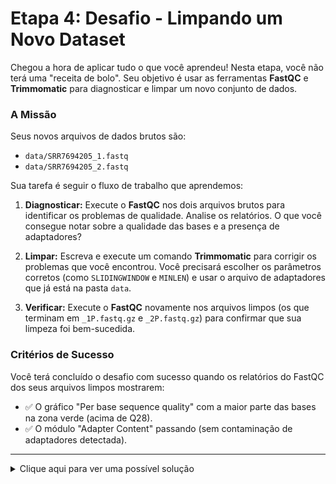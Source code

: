 # Etapa 4: Desafio - Limpando um Novo Dataset

Chegou a hora de aplicar tudo o que você aprendeu! Nesta etapa, você não terá uma "receita de bolo". Seu objetivo é usar as ferramentas **FastQC** e **Trimmomatic** para diagnosticar e limpar um novo conjunto de dados.

### A Missão

Seus novos arquivos de dados brutos são:
* `data/SRR7694205_1.fastq`
* `data/SRR7694205_2.fastq`

Sua tarefa é seguir o fluxo de trabalho que aprendemos:

1.  **Diagnosticar:** Execute o **FastQC** nos dois arquivos brutos para identificar os problemas de qualidade. Analise os relatórios. O que você consegue notar sobre a qualidade das bases e a presença de adaptadores?

2.  **Limpar:** Escreva e execute um comando **Trimmomatic** para corrigir os problemas que você encontrou. Você precisará escolher os parâmetros corretos (como `SLIDINGWINDOW` e `MINLEN`) e usar o arquivo de adaptadores que já está na pasta `data`.

3.  **Verificar:** Execute o **FastQC** novamente nos arquivos limpos (os que terminam em `_1P.fastq.gz` e `_2P.fastq.gz`) para confirmar que sua limpeza foi bem-sucedida.

### Critérios de Sucesso

Você terá concluído o desafio com sucesso quando os relatórios do FastQC dos seus arquivos limpos mostrarem:
* ✅ O gráfico "Per base sequence quality" com a maior parte das bases na zona verde (acima de Q28).
* ✅ O módulo "Adapter Content" passando (sem contaminação de adaptadores detectada).

---
<details>
  <summary>Clique aqui para ver uma possível solução</summary>

  ### Possível Solução

  Seu comando do Trimmomatic pode variar, mas um que funcionaria muito bem para este dataset é o seguinte:

  ```bash
  # Criando os diretórios de saída
  mkdir -p data/trimmed_desafio
  mkdir -p results/fastqc_raw_desafio
  mkdir -p results/fastqc_trimmed_desafio

  # 1. Rodando o QC inicial
  fastqc data/SRR7694205_1.fastq data/SRR7694205_2.fastq -o results/fastqc_raw_desafio

  # 2. Comando do Trimmomatic
  trimmomatic PE -threads 4 \
    data/SRR7694205_1.fastq data/SRR7694205_2.fastq \
    data/trimmed_desafio/SRR7694205_1P.fastq.gz data/trimmed_desafio/SRR7694205_1U.fastq.gz \
    data/trimmed_desafio/SRR7694205_2P.fastq.gz data/trimmed_desafio/SRR7694205_2U.fastq.gz \
    ILLUMINACLIP:data/TruSeq3-PE-2.fa:2:30:10 \
    LEADING:3 \
    TRAILING:3 \
    SLIDINGWINDOW:4:20 \
    MINLEN:36

  # 3. Verificando o resultado
  fastqc data/trimmed_desafio/SRR7694205_1P.fastq.gz data/trimmed_desafio/SRR7694205_2P.fastq.gz -o results/fastqc_trimmed_desafio
```
**Fim do Minicurso!**

<br>Parabéns!</br> Você completou o fluxo de trabalho essencial de controle de qualidade e limpeza de dados NGS. Seus dados agora estão prontos para análises mais avançadas.
